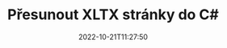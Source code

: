---
############################# Static ############################
layout: "auto-gen-merger"
date: 2022-10-21T11:27:50
draft: false
otherformats: pps ppsx ppt pptx rtf tex vdx vsdm vsdx vssm vssx vstm vstx vsx vtx xlam

############################# Head ############################
head_title: "Přesunout XLTX stránky v C#"
head_description: "Přesunout stránky v dokumentu XLTX v C# na libovolnou pozici pomocí rozhraní API pro slučování dokumentů."

############################# Header ############################
title: "Přesunout XLTX stránky do C#"
description: "Přesuňte XLTX stránky pomocí několika řádků kódu .NET."
bg_image: "https://cms.admin.containerize.com/templates/aspose/App_Themes/V3/images/bg/header1.png"
bg_overlay: false
button:
    enable: true
    icon: "fas fa-arrow-down"
    label: "Stáhněte si zkušební verzi zdarma"
    link: "https://downloads.groupdocs.com/merger/net"

############################# SubMenu ############################
submenu:
    enable: true

    left:
        img_alt: "GroupDocs.Merger for .NET"
        image: "https://cms.admin.containerize.com/templates/groupdocs/images/product-logos/90x90-noborder/groupdocs-merger-net.png"
        product: "GroupDocs.Merger"
        platform: ".NET"

    middle:
        button:

            # button loop
            - link: "https://apireference.groupdocs.com/merger/net"
              text: "Reference API"

            # button loop
            - link: "https://github.com/groupdocs-merger"
              text: "Příklady kódu"

            # button loop
            - link: "https://products.groupdocs.app/merger/family"
              text: "Živá ukázka"

            # button loop
            - link: "https://purchase.groupdocs.com/pricing/merger/net"
              text: "Ceny"

    right:
        link_download: "https://downloads.groupdocs.com/merger"
        link_learn: "https://docs.groupdocs.com/merger/net"
        link_buy: "https://purchase.groupdocs.com"

############################# About ############################
about:
    enable: true
    title: "O GroupDocs.Merger for .NET API"
    content: |
        [GroupDocs.Merger for .NET](/cs/merger/net/) nabízí jednoduché řešení pro bezpečné sloučení a rozdělení mezi širokou škálou formátů dokumentů včetně PDF, Microsoft Office (Word, Excel, PowerPoint , OneNote), OpenDocument, HTML, obrázky a mnoho dalších v aplikacích .NET. Přidáním několika řádků kódu proveďte několik operací s dokumentem, jako je přesun, odstranění, otočení, výměna, extrahování nebo změna orientace stránek v dokumentech. Rozhraní API pro slučování dokumentů také podporuje náhled stránek dokumentu jako obrázku pro analýzu struktury dokumentu, formátování a obsahu na stránce.
        
        GroupDocs.Merger API je správnou volbou pro podniková řešení, která vyžadují funkce pro přesouvání stránek souborů. Tato rozhraní API jsou dobře podporována na všech hlavních operačních systémech a platformách včetně .NET Framework, .NET Standard, .NET Core, Mono.

############################# Steps ############################
steps:
    enable: true
    title_left: "Přesunout XLTX stránky souboru v .NET"
    content_left: |
        [GroupDocs.Merger for .NET](/cs/merger/net/) usnadňuje vývojářům C# přesouvat stránky v souboru XLTX provedením několika snadných kroků .
        
        * Inicializací **MoveOptions** zadejte aktuální a nová čísla stránek.
        * Vytvořte novou instanci **Merger** a předejte cestu ke zdrojovému dokumentu jako parametr konstruktoru.
        * Zavolejte **MovePage** a předejte objekt **MoveOptions**.
        * Zavolejte **Uložit** a zadejte cestu k souboru pro uložení výsledného dokumentu.

    title_right: "Požadavky na systém"
    content_right: |
        Rozhraní API GroupDocs.Merger for .NET jsou podporována na všech hlavních platformách a operačních systémech. Před spuštěním níže uvedeného kódu se prosím ujistěte, že máte na svém systému nainstalovány následující předpoklady.

        * Operační systémy: Microsoft Windows, Linux, MacOS
        * Vývojová prostředí: Visual Studio, Xamarin, MonoDevelop
        * Rámce: .NET Framework, .NET Standard, .NET Core, Mono
        * Stáhněte si nejnovější verzi GroupDocs.Merger for .NET z [NuGet](https://www.nuget.org/packages/groupdocs.merger)
         
    code: |
     {{% merger/additional-styles %}}
     {{< merger/code-merger title="Jak přesunout stránky souboru XLTX pomocí ukázkového kódu C#">}}

        ```csharp    
        // Přesunout stránky souboru XLTX pomocí GroupDocs.Merger API
        int pageNumber = 6;
        int newPageNumber = 1;

        // Inicializujte třídu MoveOptions a zadejte aktuální a nová čísla stránek
        MoveOptions moveOptions = new MoveOptions(pageNumber, newPageNumber);

        // Okamžité sloučení se vstupním dokumentem XLTX
        using (Merger merger = new Merger("input.xltx"))
          {
            // Zavolejte metodu MovePage a předejte jí objekt MoveOptions
            merger.MovePage(moveOptions);
    
            // Zavolejte metodu Uložit a předejte požadovanou cestu k souboru pro uložení výstupního dokumentu
            merger.Save("output.xltx");
          }
        ```
     {{< /merger/code-merger >}}

############################# Demos ############################
demos:
    enable: true
    title: "Živá ukázka – přesouvejte XLTX stránek online"
    content: |
       Přesuňte stránky souborů XLTX hned teď na webu [GroupDocs.Merger Live Demos](https://products.groupdocs.app/splitter/move-pages/xltx).
       Živé demo má následující výhody.
        
############################# About Formats ############################
about_formats:
    enable: true

############################# More Formats ############################
more_formats:
    enable: true
    title: "Přesunout stránky jiných formátů dokumentů"
    content: |
        API pro slučování a rozdělení dokumentů .NET pro formáty souborů a obrázky. Přesuňte některé oblíbené formáty souborů, jak je uvedeno níže.

############################# Back to top ###############################
back_to_top:
    enable: true
---